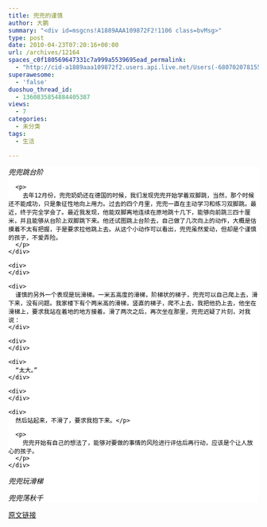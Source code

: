 ```yaml
---
title: 兜兜的谨慎
author: 大鹏
summary: "<div id=msgcns!A1889AAA109872F2!1106 class=bvMsg>"
type: post
date: 2010-04-23T07:20:16+00:00
url: /archives/12164
spaces_c0f180569647331c7a999a5539695ead_permalink:
  - "http://cid-a1889aaa109872f2.users.api.live.net/Users(-6807020781556960526)/Blogs('A1889AAA109872F2!102')/Entries('A1889AAA109872F2!1106')?authkey=7T08dKQfQ0s%24"
superawesome:
  - 'false'
duoshuo_thread_id:
  - 1360835854884405387
views:
  - 7
categories:
  - 未分类
tags:
  - 生活

---
```

<div id="msgcns!A1889AAA109872F2!1106" class="bvMsg">
  <div style="background-color:white;color:black;">
    <div>
      <span><span style="font-style:italic;">兜兜跳台阶</span><br /><a href="http://pengzhaoblog.files.wordpress.com/2010/04/e5859ce5859ce8b7b3e4b88be58fb0e998b6.jpg?w=300" target="_blank" rel="WLPP;url=http://pengzhaoblog.files.wordpress.com/2010/04/e5859ce5859ce8b7b3e4b88be58fb0e998b6.jpg?w=300"><img src="http://pengzhaoblog.files.wordpress.com/2010/04/e5859ce5859ce8b7b3e4b88be58fb0e998b6.jpg?w=300" alt="" /></a></span></p> 
      
      <p>
        去年12月份，兜兜奶奶还在德国的时候，我们发现兜兜开始学着双脚跳，当然，那个时候还不能成功，只是象征性地向上用力。过去的四个月里，兜兜一直在主动学习和练习双脚跳。最近，终于完全学会了。最近我发现，他能双脚离地连续在原地跳十几下，能够向前跳三四十厘米，并且能够从台阶上双脚跳下来。他还试图跳上台阶去，自己做了几次向上的动作，大概是估摸着不太有把握，于是要求拉他跳上去。从这个小动作可以看出，兜兜虽然爱动，但却是个谨慎的孩子，不爱弄险。
      </p>
    </div>
    
    <div>
    </div>
    
    <div>
      谨慎的另外一个表现是玩滑梯。一米五高度的滑梯，阶梯状的梯子，兜兜可以自己爬上去，滑下来，没有问题。我家楼下有个两米高的滑梯，竖直的梯子，爬不上去，我把他扔上去，他坐在滑梯上，要求我站在着地的地方接着。滑了两次之后，再次坐在那里，兜兜迟疑了片刻，对我说：
    </div>
    
    <div>
    </div>
    
    <div>
      “太大。”
    </div>
    
    <div>
    </div>
    
    <div>
      然后站起来，不滑了，要求我抱下来。</p> 
      
      <p>
        兜兜开始有自己的想法了，能够对要做的事情的风险进行评估后再行动，应该是个让人放心的孩子。
      </p>
    </div>
  </div>
  
  <p>
    <span style="font-style:italic;">兜兜玩滑梯</span><br /><a href="http://pengzhaoblog.files.wordpress.com/2010/04/e5859ce5859ce88da1e7a78be58d83.jpg?w=300" target="_blank" rel="WLPP;url=http://pengzhaoblog.files.wordpress.com/2010/04/e5859ce5859ce88da1e7a78be58d83.jpg?w=300"><span></span></a><a href="http://pengzhaoblog.files.wordpress.com/2010/04/e5859ce5859ce88da1e7a78be58d83.jpg?w=300" target="_blank" rel="WLPP;url=http://pengzhaoblog.files.wordpress.com/2010/04/e5859ce5859ce88da1e7a78be58d83.jpg?w=300"><img src="http://pengzhaoblog.files.wordpress.com/2010/04/e5859ce5859ce88da1e7a78be58d83.jpg?w=300" alt="" /></a>
  </p>
  
  <p>
    <span style="font-style:italic;">兜兜荡秋千</span><br /><span><a href="http://pengzhaoblog.files.wordpress.com/2010/04/e5859ce5859ce88da1e7a78be58d83.jpg?w=300" target="_blank" rel="WLPP;url=http://pengzhaoblog.files.wordpress.com/2010/04/e5859ce5859ce88da1e7a78be58d83.jpg?w=300"><img src="http://pengzhaoblog.files.wordpress.com/2010/04/e5859ce5859ce88da1e7a78be58d83.jpg?w=300" alt="" /></a></span><span></span>
  </p>
</div>

[原文链接](http://dapengde.com/archives/12164)

